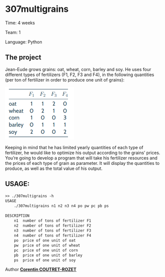 307multigrains
===

Time:       4 weeks

Team:       1

Language:   Python


The project
----
Jean-Eude grows grains: oat, wheat, corn, barley and soy. He uses four different types of fertilizers (F1, F2, F3 and F4), in the following quantities (per ton of fertilizer in order to produce one unit of grains):

![](deps/grains.png)

Keeping in mind that he has limited yearly quantities of each type of fertilizer, he would like to optimize his output according to the grains’ prices. You’re going to develop a program that will take his fertilizer resources and the prices of each type of grain as parameter. It will display the quantities to produce, as well as the total value of his output.


## USAGE:

```
>> ./307multigrains -h
USAGE
    ./307multigrains n1 n2 n3 n4 po pw pc pb ps

DESCRIPTION
    n1  number of tons of fertilizer F1
    n2  number of tons of fertilizer F2
    n3  number of tons of fertilizer F3
    n4  number of tons of fertilizer F4
    po  price of one unit of oat
    pw  price of one unit of wheat
    pc  price of one unit of corn
    pb  price of one unit of barley
    ps  price of one unit of soy
```

Author [**Corentin COUTRET-ROZET**](https://github.com/sheiiva)